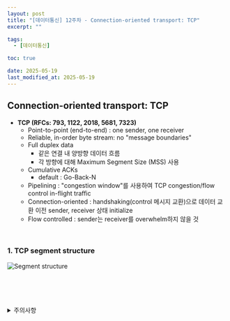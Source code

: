 ```yaml
---
layout: post
title: "[데이터통신] 12주차 - Connection-oriented transport: TCP"
excerpt: ""

tags:
  - [데이터통신]

toc: true

date: 2025-05-19
last_modified_at: 2025-05-19
---
```

## Connection-oriented transport: TCP
- **TCP (RFCs: 793, 1122, 2018, 5681, 7323)**
  - Point-to-point (end-to-end) : one sender, one receiver
  - Reliable, in-order byte stream: no "message boundaries"
  - Full duplex data
    - 같은 연결 내 양방향 데이터 흐름
    - 각 방향에 대해 Maximum Segment Size (MSS) 사용
  - Cumulative ACKs
    - default : Go-Back-N
  - Pipelining : "congestion window"를 사용하여 TCP congestion/flow control in-flight traffic
  - Connection-oriented : handshaking(control 메시지 교환)으로 데이터 교환 이전 sender, receiver 상태 initialize
  - Flow controlled : sender는 receiver를 overwhelm하지 않을 것  

<br>

### 1. TCP segment structure  
![Segment structure](TODO)  

<br>
<br>
<br>
<br>
<details>
<summary>주의사항</summary>
<div markdown="1">

이 포스팅은 강원대학교 김도형 교수님의 데이터통신 수업을 들으며 내용을 정리 한 것입니다.  
수업 내용에 대한 저작권은 교수님께 있으니,  
다른 곳으로의 무분별한 내용 복사를 자제해 주세요.

</div>
</details>